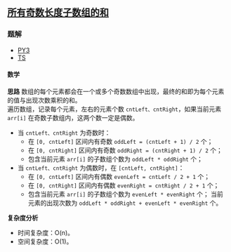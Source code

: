 ## [所有奇数长度子数组的和](https://leetcode.cn/problems/sum-of-all-odd-length-subarrays/)

### 题解
+ [PY3](../../py3/1664/1588.py)
+ [TS](../../ts/1664/1588.ts)

#### 数学
**思路**
数组的每个元素都会在一个或多个奇数数组中出现，最终的和即为每个元素的值与出现次数乘积的和。  
遍历数组，记录每个元素，左右的元素个数 `cntLeft、cntRight`，如果当前元素 `arr[i]` 在奇数子数组内，这两个数一定是偶数。
+ 当 `cntLeft、cntRight` 为奇数时：
  - 在 `[0, cntLeft]` 区间内有奇数 `oddLeft = (cntLeft + 1) / 2` 个；
  - 在 `[0, cntRight]` 区间内有奇数 `oddRight = (cntRight + 1) / 2` 个；
  - 包含当前元素 `arr[i]` 的子数组个数为 `oddLeft * oddRight` 个；
+ 当 `cntLeft、cntRight` 为偶数时，在 `[cntLeft, cntRight]`：
  - 在 `[0, cntLeft]` 区间内有偶数 `evenLeft = cntLeft / 2 + 1` 个；
  - 在 `[0, cntRight]` 区间内有偶数 `evenRight = cntRight / 2 + 1` 个；
  - 包含当前元素 `arr[i]` 的子数组个数为 `evenLeft * evenRight` 个；
当前元素的出现次数为 `oddLeft * oddRight + evenLeft * evenRight` 个。

**复杂度分析**
+ 时间复杂度：O(n)。
+ 空间复杂度：O(1)。